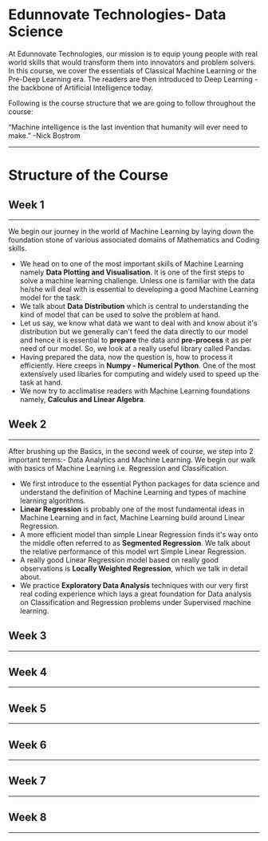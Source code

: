 # Edunnovate Technologies- Data Science
At Edunnovate Technologies, our mission is to equip young people with real world skills that would transform them into innovators and problem solvers. In this course, we cover the essentials of Classical Machine Learning or the Pre-Deep Learning era. The readers are then introduced to Deep Learning - the backbone of Artificial Intelligence today.

Following is the course structure that we are going to follow throughout the course:


“Machine intelligence is the last invention that humanity will ever need to make.”    -Nick Bostrom
***
# Structure of the Course

## Week 1
***
We begin our journey in the world of Machine Learning by laying down the foundation stone of various associated domains of Mathematics and Coding skills. 

* We head on to one of the most important skills of Machine Learning namely **Data Plotting and Visualisation**. It is one of the first steps to solve a machine learning challenge. Unless one is familiar with the data he/she will deal with is essential to developing a good Machine Learning model for the task. 
* We talk about **Data Distribution** which is central to understanding the kind of model that can be used to solve the problem at hand.
* Let us say, we know what data we want to deal with and know about it's distribution but we generally can't feed the data directly to our model and hence it is essential to **prepare** the data and **pre-process** it as per need of our model. So, we look at a really useful library called Pandas.
* Having prepared the data, now the question is, how to process it efficiently. Here creeps in **Numpy - Numerical Python**. One of the most extensively used libaries for computing and widely used to speed up the task at hand.
* We now try to acclimatise readers with Machine Learning foundations namely, **Calculus and Linear Algebra**.

## Week 2
***
After brushing up the Basics, in the second week of course, we step into 2 important terms:- Data Analytics and Machine Learning. We begin our walk with basics of Machine Learning i.e. Regression and Classification. 

* We first introduce to the essential Python packages for data science and understand the definition of Machine Learning and types of machine learning algorithms. 
* **Linear Regression** is probably one of the most fundamental ideas in Machine Learning and in fact, Machine Learning build around Linear Regression.
* A more efficient model than simple Linear Regression finds it's way onto the middle often referred to as **Segmented Regression**. We talk about the relative performance of this model wrt Simple Linear Regression. 
* A really good Linear Regression model based on really good observations is **Locally Weighted Regression**, which we talk in detail about.
* We practice **Exploratory Data Analysis** techniques with our very first real coding experience which lays a great foundation for Data analysis on Classification and Regression problems under Supervised machine learning.

## Week 3
***

## Week 4
---
## Week 5
---
## Week 6
---
## Week 7
---
## Week 8
---
